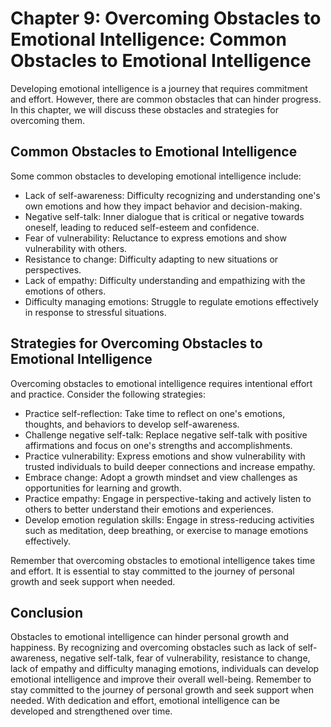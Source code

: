 Chapter 9: Overcoming Obstacles to Emotional Intelligence: Common Obstacles to Emotional Intelligence
=====================================================================================================

Developing emotional intelligence is a journey that requires commitment and effort. However, there are common obstacles that can hinder progress. In this chapter, we will discuss these obstacles and strategies for overcoming them.

Common Obstacles to Emotional Intelligence
------------------------------------------

Some common obstacles to developing emotional intelligence include:

* Lack of self-awareness: Difficulty recognizing and understanding one's own emotions and how they impact behavior and decision-making.
* Negative self-talk: Inner dialogue that is critical or negative towards oneself, leading to reduced self-esteem and confidence.
* Fear of vulnerability: Reluctance to express emotions and show vulnerability with others.
* Resistance to change: Difficulty adapting to new situations or perspectives.
* Lack of empathy: Difficulty understanding and empathizing with the emotions of others.
* Difficulty managing emotions: Struggle to regulate emotions effectively in response to stressful situations.

Strategies for Overcoming Obstacles to Emotional Intelligence
-------------------------------------------------------------

Overcoming obstacles to emotional intelligence requires intentional effort and practice. Consider the following strategies:

* Practice self-reflection: Take time to reflect on one's emotions, thoughts, and behaviors to develop self-awareness.
* Challenge negative self-talk: Replace negative self-talk with positive affirmations and focus on one's strengths and accomplishments.
* Practice vulnerability: Express emotions and show vulnerability with trusted individuals to build deeper connections and increase empathy.
* Embrace change: Adopt a growth mindset and view challenges as opportunities for learning and growth.
* Practice empathy: Engage in perspective-taking and actively listen to others to better understand their emotions and experiences.
* Develop emotion regulation skills: Engage in stress-reducing activities such as meditation, deep breathing, or exercise to manage emotions effectively.

Remember that overcoming obstacles to emotional intelligence takes time and effort. It is essential to stay committed to the journey of personal growth and seek support when needed.

Conclusion
----------

Obstacles to emotional intelligence can hinder personal growth and happiness. By recognizing and overcoming obstacles such as lack of self-awareness, negative self-talk, fear of vulnerability, resistance to change, lack of empathy and difficulty managing emotions, individuals can develop emotional intelligence and improve their overall well-being. Remember to stay committed to the journey of personal growth and seek support when needed. With dedication and effort, emotional intelligence can be developed and strengthened over time.


